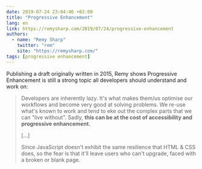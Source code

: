 ```yaml
---
date: 2019-07-24 23:04:46 +02:00
title: "Progressive Enhancement"
lang: en
link: https://remysharp.com/2019/07/24/progressive-enhancement
authors:
  - name: "Remy Sharp"
    twitter: "rem"
    site: "https://remysharp.com/"
tags: [progressive enhancement]
---
```


Publishing a draft originally written in 2015, Remy shows Progressive Enhancement is still a strong topic all developers should understand and work on:

> Developers are inherently lazy. It's what makes them/us optimise our workflows and become very good at solving problems. We re-use what's known to work and tend to eke out the complex parts that we can "live without". Sadly, **this can be at the cost of accessibility and progressive enhancement.**
>
> […]
> 
> Since JavaScript doesn't exhibit the same resilience that HTML & CSS does, so the fear is that it'll leave users who can't upgrade, faced with a broken or blank page.
